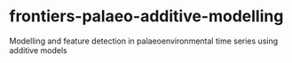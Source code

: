 # frontiers-palaeo-additive-modelling
Modelling and feature detection in palaeoenvironmental time series using additive models
